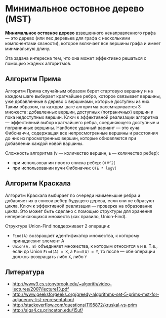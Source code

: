 # Минимальное остовное дерево (MST)

**Минимальное остовное дерево** взвешенного ненаправленного графа — это дерево (или лес деревьев для графа с несколькими компонентами свзности), которое включает все вершины графа и имеет минмиальную длину.

Эта задача интересна тем, что она может эффективно решаться с помощью жадных алгоритмов.

## Алгоритм Прима

Алгоритм Прима случайным образом берет стартовую вершину и на каждом шаге выбирает кратчайшее ребро, которое связывает вершины, уже добавленные в дерево с вершинами, которые доступны из них. Таким образом, на каждом шаге алгоритма рассмтаривается 3 множеста: добавленных вершин, доступных (пограничных) вершин и пока недоступных вершин. Ключ к эффективной реализации алгоритма — эффективный выбор кратчайшего ребра, соединяющего доступные и пограничные вершины. Наиболее удачный вариант — это куча Фибоначчи, содержащая все непросмотренные вершины и расстояния до них из просмотренных вершин, которые обновляются при добавлении каждой новой варшины.

Сложность алгоритма (`V` — количество вершин, `E` — количество ребер):

- при использовании просто списка ребер: `O(V^2)`
- при использовании кучи Фибоначчи: `O(E * logV)`


## Алгоритм Краскала

Алгоритм Краскала выбирает по очереди наименьшие ребра и добавляет их в список ребер будущего дерева, если они не образуют цикла. Ключ к эффективной реализации — проверка на образование цикла. Это может быть сделано с помощью структуры для хранения непересекающихся множеств (как правило, Union-Find).

Структура Union-Find поддерживает 2 операции:

- `Find(A)` возвращает идентификатор множества, к которому принадлежит элемент A
- `Union(A, B)` объединяет множества, к которым относится `A` и `B`. Т.е., если до Union `Find(A) = X`, а `Find(A) = Y`, то после — обе операции должны возвращать либо `X`, либо `Y`


## Литература

- http://www3.cs.stonybrook.edu/~algorith/video-lectures/2007/lecture13.pdf
- http://www.geeksforgeeks.org/greedy-algorithms-set-5-prims-mst-for-adjacency-list-representation/
- http://stackoverflow.com/questions/1195872/kruskal-vs-prim
- http://algs4.cs.princeton.edu/15uf/
